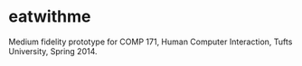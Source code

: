 eatwithme
=========

Medium fidelity prototype for COMP 171, Human Computer Interaction, Tufts University, Spring 2014.

